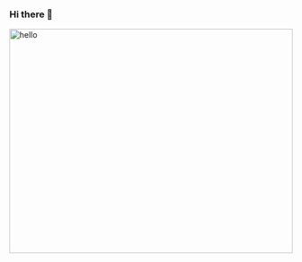### Hi there 👋
<img src ="https://encrypted-tbn0.gstatic.com/images?q=tbn:ANd9GcQfEKfuX1nVV3l-4Vlc1wR823id6C2PNE0HoaPv-2q0&s" height ="400px" alt="hello" width="100%">
<!--
**Vishal20065/Vishal20065** is a ✨ _special_ ✨ repository because its `README.md` (this file) appears on your GitHub profile.

Here are some ideas to get you started:

- 🔭 I’m currently working on ...
- 🌱 I’m currently learning ...
- 👯 I’m looking to collaborate on ...
- 🤔 I’m looking for help with ...
- 💬 Ask me about ...
- 📫 How to reach me: ...
- 😄 Pronouns: ...
- ⚡ Fun fact: ...
-->
